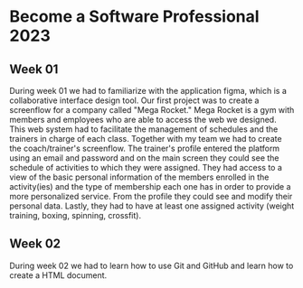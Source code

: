 # Become a Software Professional 2023

## Week 01
During week 01 we had to familiarize with the application figma, which is a collaborative interface design tool. Our first project was to create a screenflow for a company called "Mega Rocket." Mega Rocket is a gym with members and employees who are able to access the web we designed. This web system had to facilitate the management of schedules and the trainers in charge of each class. 
Together with my team we had to create the coach/trainer's screenflow. The trainer's profile entered the platform using an email and password and on the main screen they could see the schedule of activities to which they were assigned. They had access to a view of the basic personal information of the members enrolled in the activity(ies) and the type of membership each one has in order to provide a more personalized service.
From the profile they could see and modify their personal data.
Lastly, they had to have at least one assigned activity (weight training, boxing, spinning, crossfit).

## Week 02
During week 02 we had to learn how to use Git and GitHub and learn how to create a HTML document. 
